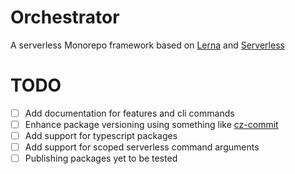 # Orchestrator

A serverless Monorepo framework based on [Lerna](https://github.com/lerna/lerna) and [Serverless](https://www.serverless.com)

# TODO
- [ ] Add documentation for features and cli commands
- [ ] Enhance package versioning using something like [cz-commit](https://github.com/commitizen/cz-cli)
- [ ] Add support for typescript packages
- [ ] Add support for scoped serverless command arguments
- [ ] Publishing packages yet to be tested
